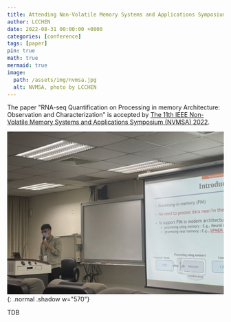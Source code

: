 ```yaml
---
title: Attending Non-Volatile Memory Systems and Applications Symposium (NVMSA) 2022
author: LCCHEN
date: 2022-08-31 00:00:00 +0800
categories: [conference]
tags: [paper]
pin: true
math: true
mermaid: true
image:
  path: /assets/img/nvmsa.jpg
  alt: NVMSA, photo by LCCHEN
---
```



The paper "RNA-seq Quantification on Processing in memory Architecture: Observation and Characterization" is accepted by [The 11th IEEE Non-Volatile Memory Systems and Applications Symposium (NVMSA) 2022](https://nvmsa2022.github.io/index.html). 

![Desktop View](/assets/img/nvmsa22.jpg){: .normal .shadow w="570"} 


TDB